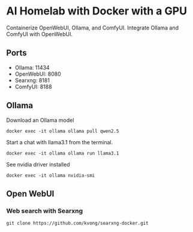 # AI Homelab with Docker with a GPU

Containerize  OpenWebUI, Ollama, and ComfyUI. Integrate Ollama and ComfyUI with OpenWebUI.

## Ports
- Ollama: 11434
- OpenWebUI: 8080
- Searxng: 8181
- ComfyUI: 8188

## Ollama
Download an Ollama model
```
docker exec -it ollama ollama pull qwen2.5
```
Start a chat with llama3.1 from the terminal.
```
docker exec -it ollama ollama run llama3.1
```

See nvidia driver installed
```
docker exec -it ollama nvidia-smi
```
## Open WebUI

### Web search with Searxng
```
git clone https://github.com/kvong/searxng-docker.git
```

